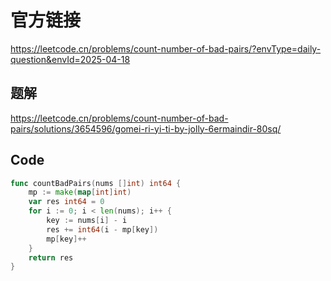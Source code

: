 # 官方链接
https://leetcode.cn/problems/count-number-of-bad-pairs/?envType=daily-question&envId=2025-04-18

## 题解
https://leetcode.cn/problems/count-number-of-bad-pairs/solutions/3654596/gomei-ri-yi-ti-by-jolly-6ermaindir-80sq/

## Code
```go
func countBadPairs(nums []int) int64 {
    mp := make(map[int]int)
    var res int64 = 0
    for i := 0; i < len(nums); i++ {
        key := nums[i] - i
        res += int64(i - mp[key])
        mp[key]++
    }
    return res
}
```